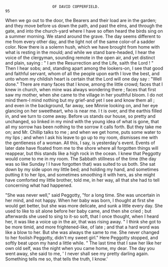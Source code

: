                          OF DAVID COPPERFIELD.                             95
 When we go out to the door, the Bearers and their load are in the
 garden; and they move before us down the path, and past the elms, and
 through the gate, and into the church-yard where I have so often heard
 the birds sing on a summer morning.
    We stand around the grave. The day seems different to me from every
 other day, and the light not of the same color-of a sadder color. Now
there is a solemn hush, which we have brought from home with what is
 resting in the mould; and while we stand bare-headed, I hear the voice of
 the clergyman, sounding remote in the open air, and yet distinct and
 plain, saying : " I am the Resurrection and the Life, saith the Lord ! "
 Then I hear sobs; and, standing apart among the lookers-on, I see that
 good and faithful servant, whom of all the people upon earth I love the
best, and unto whom my childish heart is certain that the Lord will one
day say : "Well done."
   There are many faces that I know, among the little crowd; faces that
I knew in church, when mine was always wondering there ; faces that first
saw my mother, when she came to the village in her youthful bloom. I do
not mind them-I mind nothing but my grief-and yet I see and know
them all ; and even in the background, far away, see Minnie looking on,
and her eye glancing on her sweetheart, who is near me.
   I t is over, and the earthis filled in, and we turn to come away. Before
us stands our house, so pretty and unchanged, so linked in my mind with
the young idea of what is gone, that all my sorrow has been nothing to
the sorrow it calls forth. But they take me on; and Mr. Chillip talks to me ;
and when we get home, puts some water to my lips ; and when I ask his
leave to go up to my room, dismisses me with the gentleness of a woman.
   All this, I say, is yesterday's event. Events of later date have floated
from me to the shore where all forgotten things will reappear, but this
stands like a high rock in the ocean.
   I knew that Peggotty would come to me in my room. The Sabbath
stillness of the time (the day was so like Sunday ! I have forgotten that)
was suited to us both. She sat down by my side upon my little bed;
and holding my hand, and sometimes putting it to her lips, and sometimes
smoothing it with hers, as she might have comforted my little brother,
told me, in her way, all that she had to tell concerning what had happened.

   "She was never well," said Peggotty, "for a long time. She was
uncertain in her mind, and not happy. When her baby was born, I
thought at first she would get better, but she was more delicate, and sunk
a little every day. She used to like to sit alone before her baby came, and
then she cried ; but afterwards she used to sing to it-so soft, that I once
thought, when I heard her, it was like a voice up in the air, that was rising
away.
   " I think she got to be more timid, and more frightened-like, of late ; and
that a hard word was like a blow to her. But she was always the same to
me. She never changed to her foolish Peggotty, didn't my sweet girl."
   Here Peggotty stopped, and softly beat upon my hand a little while.
   " The last time that I saw her like her own old self, was the night when
you came home, my dear. The day you went away, she said to me, ' I
never shall see my pretty darling again. Something tells me so, that tells
the truth, I know.'
